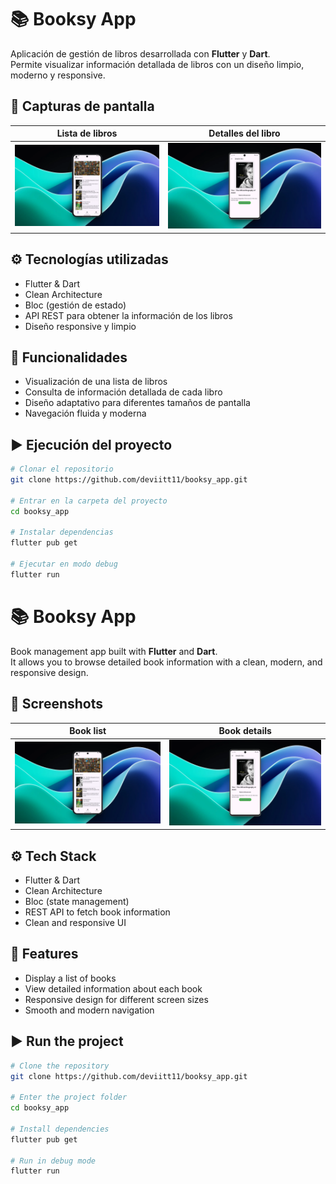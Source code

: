 # 📚 Booksy App

Aplicación de gestión de libros desarrollada con **Flutter** y **Dart**.  
Permite visualizar información detallada de libros con un diseño limpio, moderno y responsive.

## 📸 Capturas de pantalla

| Lista de libros | Detalles del libro |
|-----------------|---------------------|
| ![Screenshot 1](assets/screenshots/booksy_app.webp) | ![Screenshot 2](assets/screenshots/booksy_app_2.webp) |

## ⚙️ Tecnologías utilizadas
- Flutter & Dart  
- Clean Architecture  
- Bloc (gestión de estado)  
- API REST para obtener la información de los libros  
- Diseño responsive y limpio  

## 🚀 Funcionalidades
- Visualización de una lista de libros  
- Consulta de información detallada de cada libro  
- Diseño adaptativo para diferentes tamaños de pantalla  
- Navegación fluida y moderna  

## ▶️ Ejecución del proyecto
```bash
# Clonar el repositorio
git clone https://github.com/deviitt11/booksy_app.git

# Entrar en la carpeta del proyecto
cd booksy_app

# Instalar dependencias
flutter pub get

# Ejecutar en modo debug
flutter run
```
# 📚 Booksy App

Book management app built with **Flutter** and **Dart**.  
It allows you to browse detailed book information with a clean, modern, and responsive design.

## 📸 Screenshots

| Book list | Book details |
|-----------|---------------|
| ![Screenshot 1](assets/screenshots/booksy_app.webp) | ![Screenshot 2](assets/screenshots/booksy_app_2.webp) |

## ⚙️ Tech Stack
- Flutter & Dart  
- Clean Architecture  
- Bloc (state management)  
- REST API to fetch book information  
- Clean and responsive UI  

## 🚀 Features
- Display a list of books  
- View detailed information about each book  
- Responsive design for different screen sizes  
- Smooth and modern navigation  

## ▶️ Run the project
```bash
# Clone the repository
git clone https://github.com/deviitt11/booksy_app.git

# Enter the project folder
cd booksy_app

# Install dependencies
flutter pub get

# Run in debug mode
flutter run
```
